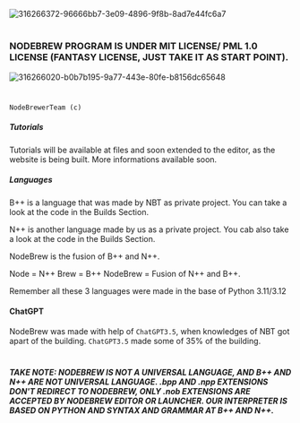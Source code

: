 ![316266372-96666bb7-3e09-4896-9f8b-8ad7e44fc6a7](https://github.com/NodeBrewerTeam/NodeBrew/assets/158213815/e2dade27-4ec8-4aa7-9fec-a8806ae7d984)
#

### NODEBREW PROGRAM IS UNDER MIT LICENSE/ PML 1.0 LICENSE (FANTASY LICENSE, JUST TAKE IT AS START POINT).
![316266020-b0b7b195-9a77-443e-80fe-b8156dc65648](https://github.com/NodeBrewerTeam/NodeBrew/assets/158213815/c0f3860c-ee94-42fd-bd87-8d9f4828d4f5)
#
`NodeBrewerTeam (c)`

##### Tutorials

Tutorials will be available at files and soon extended to the editor, as the website is being built. More informations available soon.

##### Languages

B++ is a language that was made by NBT as private project. You can take a look at the code in the Builds Section. 

N++ is another language made by us as a private project. You cab also take a look at the code in the Builds Section.

NodeBrew is the fusion of B++ and N++. 

Node = N++
Brew = B++
NodeBrew = Fusion of N++ and B++.

Remember all these 3 languages were made in the base of Python 3.11/3.12

#### ChatGPT

NodeBrew was made with help of `ChatGPT3.5`, when knowledges of NBT got apart of the building. `ChatGPT3.5` made some of 35% of the building.

#


##### TAKE NOTE: NODEBREW IS NOT A UNIVERSAL LANGUAGE, AND B++ AND N++ ARE NOT UNIVERSAL LANGUAGE. .bpp AND .npp EXTENSIONS DON'T REDIRECT TO NODEBREW, ONLY .nob EXTENSIONS ARE ACCEPTED BY NODEBREW EDITOR OR LAUNCHER. OUR INTERPRETER IS BASED ON PYTHON AND SYNTAX AND GRAMMAR AT B++ AND N++.
#
